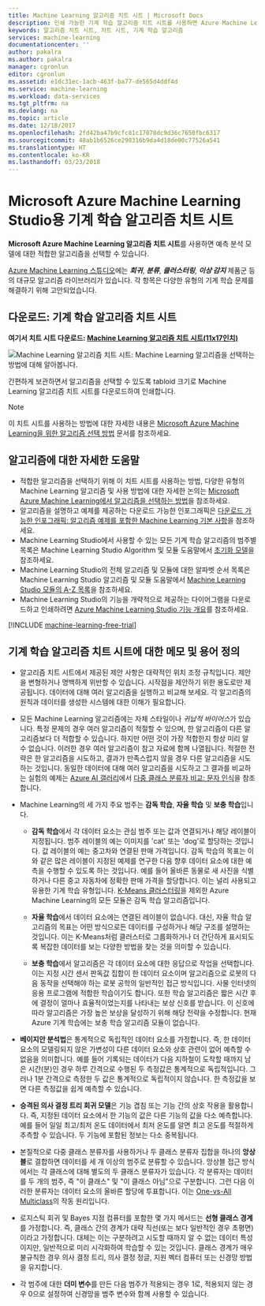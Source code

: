 ```yaml
---
title: Machine Learning 알고리즘 치트 시트 | Microsoft Docs
description: 인쇄 가능한 기계 학습 알고리즘 치트 시트를 사용하면 Azure Machine Learning Studio에서 예측 모델에 적합한 알고리즘을 선택합니다.
keywords: 알고리즘 치트 시트, 치트 시트, 기계 학습 알고리즘
services: machine-learning
documentationcenter: ''
author: pakalra
ms.author: pakalra
manager: cgronlun
editor: cgronlun
ms.assetid: e1dc31ec-1acb-463f-ba77-de565d4ddf4d
ms.service: machine-learning
ms.workload: data-services
ms.tgt_pltfrm: na
ms.devlang: na
ms.topic: article
ms.date: 12/18/2017
ms.openlocfilehash: 2fd42ba47b9cfc81c17078dc9d36c7650fbc6317
ms.sourcegitcommit: 48ab1b6526ce290316b9da4d18de00c77526a541
ms.translationtype: HT
ms.contentlocale: ko-KR
ms.lasthandoff: 03/23/2018
---
```

# <a name="machine-learning-algorithm-cheat-sheet-for-microsoft-azure-machine-learning-studio"></a>Microsoft Azure Machine Learning Studio용 기계 학습 알고리즘 치트 시트
**Microsoft Azure Machine Learning 알고리즘 치트 시트**를 사용하면 예측 분석 모델에 대한 적합한 알고리즘을 선택할 수 있습니다.

[Azure Machine Learning 스튜디오](https://studio.azureml.net/)에는 ***회귀***, ***분류***, ***클러스터링***, ***이상 감지*** 제품군 등의 대규모 알고리즘 라이브러리가 있습니다. 각 항목은 다양한 유형의 기계 학습 문제를 해결하기 위해 고안되었습니다.

## <a name="download-machine-learning-algorithm-cheat-sheet"></a>다운로드: 기계 학습 알고리즘 치트 시트
**여기서 치트 시트 다운로드: [Machine Learning 알고리즘 치트 시트(11x17인치)](http://download.microsoft.com/download/A/6/1/A613E11E-8F9C-424A-B99D-65344785C288/microsoft-machine-learning-algorithm-cheat-sheet-v6.pdf)**

![Machine Learning 알고리즘 치트 시트: Machine Learning 알고리즘을 선택하는 방법에 대해 알아봅니다.][cheat-sheet]

[cheat-sheet]: ./media/algorithm-cheat-sheet/machine-learning-algorithm-cheat-sheet-small_v_0_6-01.png

간편하게 보관하면서 알고리즘을 선택할 수 있도록 tabloid 크기로 Machine Learning 알고리즘 치트 시트를 다운로드하여 인쇄합니다.

> [!NOTE]
> 이 치트 시트를 사용하는 방법에 대한 자세한 내용은 [Microsoft Azure Machine Learning을 위한 알고리즘 선택 방법](algorithm-choice.md) 문서를 참조하세요.
> 
> 

## <a name="more-help-with-algorithms"></a>알고리즘에 대한 자세한 도움말
* 적합한 알고리즘을 선택하기 위해 이 치트 시트를 사용하는 방법, 다양한 유형의 Machine Learning 알고리즘 및 사용 방법에 대한 자세한 논의는 [Microsoft Azure Machine Learning에서 알고리즘을 선택하는 방법](algorithm-choice.md)을 참조하세요.
* 알고리즘을 설명하고 예제를 제공하는 다운로드 가능한 인포그래픽은 [다운로드 가능한 인포그래픽: 알고리즘 예제를 포함한 Machine Learning 기본 사항](basics-infographic-with-algorithm-examples.md)을 참조하세요.
* Machine Learning Studio에서 사용할 수 있는 모든 기계 학습 알고리즘의 범주별 목록은 Machine Learning Studio Algorithm 및 모듈 도움말에서 [초기화 모델][initialize-model]을 참조하세요.
* Machine Learning Studio의 전체 알고리즘 및 모듈에 대한 알파벳 순서 목록은 Machine Learning Studio 알고리즘 및 모듈 도움말에서 [Machine Learning Studio 모듈의 A-Z 목록][a-z-list]을 참조하세요.
* Machine Learning Studio의 기능을 개략적으로 제공하는 다이어그램을 다운로드하고 인쇄하려면 [Azure Machine Learning Studio 기능 개요](studio-overview-diagram.md)를 참조하세요.

[!INCLUDE [machine-learning-free-trial](../../../includes/machine-learning-free-trial.md)]

## <a name="notes-and-terminology-definitions-for-the-machine-learning-algorithm-cheat-sheet"></a>기계 학습 알고리즘 치트 시트에 대한 메모 및 용어 정의

* 알고리즘 치트 시트에서 제공된 제안 사항은 대략적인 위치 조정 규칙입니다. 제안을 변형하거나 명백하게 위반할 수 있습니다. 시작점을 제안하기 위한 용도로만 제공됩니다. 데이터에 대해 여러 알고리즘을 실행하고 비교해 보세요. 각 알고리즘의 원칙과 데이터를 생성한 시스템에 대한 이해가 필요합니다.

* 모든 Machine Learning 알고리즘에는 자체 스타일이나 *귀납적 바이어스*가 있습니다. 특정 문제의 경우 여러 알고리즘이 적절할 수 있으며, 한 알고리즘이 다른 알고리즘보다 더 적합할 수 있습니다. 하지만 어떤 것이 가장 적합한지 항상 미리 알 수 없습니다. 이러한 경우 여러 알고리즘이 참고 자료에 함께 나열됩니다. 적절한 전략은 한 알고리즘을 시도하고, 결과가 만족스럽지 않을 경우 다른 알고리즘을 시도하는 것입니다. 동일한 데이터에 대해 여러 알고리즘을 시도하고 그 결과를 비교하는 실험의 예제는 [Azure AI 갤러리](http://gallery.cortanaintelligence.com/)에서 [다중 클래스 분류자 비교: 문자 인식](http://gallery.cortanaintelligence.com/Details/a635502fc98b402a890efe21cec65b92)을 참조합니다.

* Machine Learning의 세 가지 주요 범주는 **감독 학습**, **자율 학습** 및 **보충 학습**입니다.

  * **감독 학습**에서 각 데이터 요소는 관심 범주 또는 값과 연결되거나 해당 레이블이 지정됩니다.  범주 레이블의 예는 이미지를 'cat' 또는 'dog'로 할당하는 것입니다.  값 레이블의 예는 중고차와 연결된 판매 가격입니다. 감독 학습의 목표는 이와 같은 많은 레이블이 지정된 예제를 연구한 다음 향후 데이터 요소에 대한 예측을 수행할 수 있도록 하는 것입니다. 예를 들어 올바른 동물로 새 사진을 식별하거나 다른 중고 자동차에 정확한 판매 가격을 할당합니다. 이는 널리 사용되고 유용한 기계 학습 유형입니다. [K-Means 클러스터링][k-means-clustering]을 제외한 Azure Machine Learning의 모든 모듈은 감독 학습 알고리즘입니다.

  * **자율 학습**에서 데이터 요소에는 연결된 레이블이 없습니다. 대신, 자율 학습 알고리즘의 목표는 어떤 방식으로든 데이터를 구성하거나 해당 구조를 설명하는 것입니다. 이는 K-Means처럼 클러스터로 그룹화하거나 더 간단하게 표시되도록 복잡한 데이터를 보는 다양한 방법을 찾는 것을 의미할 수 있습니다.

  * **보충 학습**에서 알고리즘은 각 데이터 요소에 대한 응답으로 작업을 선택합니다. 이는 지정 시간 센서 판독값 집합이 한 데이터 요소이며 알고리즘으로 로봇의 다음 동작을 선택해야 하는 로봇 공학의 일반적인 접근 방식입니다. 사물 인터넷의 응용 프로그램에 적합한 학습이기도 합니다. 또한 학습 알고리즘은 짧은 시간 후에 결정이 얼마나 효율적이었는지를 나타내는 보상 신호를 받습니다. 이 신호에 따라 알고리즘은 가장 높은 보상을 달성하기 위해 해당 전략을 수정합니다. 현재 Azure 기계 학습에는 보충 학습 알고리즘 모듈이 없습니다.

* **베이지안 분석법**은 통계적으로 독립적인 데이터 요소를 가정합니다. 즉, 한 데이터 요소의 모델링되지 않은 가변성이 다른 데이터 요소와 상호 관련이 없어 예측할 수 없음을 의미합니다. 예를 들어 기록되는 데이터가 다음 지하철이 도착할 때까지 남은 시간(분)인 경우 하루 간격으로 수행된 두 측정값은 통계적으로 독립적입니다. 그러나 1분 간격으로 측정한 두 값은 통계적으로 독립적이지 않습니다. 한 측정값을 보면 다른 측정값을 쉽게 예측할 수 있습니다.

* **승격된 의사 결정 트리 회귀 모델**은 기능 겹침 또는 기능 간의 상호 작용을 활용합니다. 즉, 지정된 데이터 요소에서 한 기능의 값은 다른 기능의 값을 다소 예측합니다. 예를 들어 일일 최고/최저 온도 데이터에서 최저 온도를 알면 최고 온도를 적절하게 추측할 수 있습니다. 두 기능에 포함된 정보는 다소 중복됩니다.

* 본질적으로 다중 클래스 분류자를 사용하거나 두 클래스 분류자 집합을 하나의 **앙상블**로 결합하면 데이터를 세 개 이상의 범주로 분류할 수 있습니다. 앙상블 접근 방식에서는 각 클래스에 대해 별도의 두 클래스 분류자가 있습니다. 각 분류자는 데이터를 두 개의 범주, 즉 "이 클래스" 및 "이 클래스 아님"으로 구분합니다. 그런 다음 이러한 분류자는 데이터 요소의 올바른 할당에 투표합니다. 이는 [One-vs-All Multiclass][one-vs-all-multiclass]의 작동 원리입니다.

* 로지스틱 회귀 및 Bayes 지점 컴퓨터를 포함한 몇 가지 메서드는 **선형 클래스 경계**를 가정합니다. 즉, 클래스 간의 경계가 대략 직선(또는 보다 일반적인 경우 초평면)이라고 가정합니다. 대체는 이는 구분하려고 시도할 때까지 알 수 없는 데이터 특성이지만, 일반적으로 미리 시각화하여 학습할 수 있는 것입니다. 클래스 경계가 매우 불규칙한 경우 의사 결정 트리, 의사 결정 정글, 지원 벡터 컴퓨터 또는 신경망 방법을 유지합니다.

* 각 범주에 대한 **더미 변수**를 만든 다음 범주가 적용되는 경우 1로, 적용되지 않는 경우 0으로 설정하여 신경망을 범주 변수와 함께 사용할 수 있습니다.


<!-- This is how you can embed a link in an image in HTML. Don't know how to do this in markdown.
<a href="http://download.microsoft.com/download/A/6/1/A613E11E-8F9C-424A-B99D-65344785C288/microsoft-machine-learning-algorithm-cheat-sheet.pdf">
<img src="C:\Users\garye\azure-docs-pr\articles\media\machine-learning-algorithm-cheat-sheet\cheat-sheet-small.png">
</a>
-->

<!-- Module References -->
[a-z-list]: https://msdn.microsoft.com/library/azure/dn906033.aspx
[initialize-model]: https://msdn.microsoft.com/library/azure/0c67013c-bfbc-428b-87f3-f552d8dd41f6/
[k-means-clustering]: https://msdn.microsoft.com/library/azure/5049a09b-bd90-4c4e-9b46-7c87e3a36810/
[one-vs-all-multiclass]: https://msdn.microsoft.com/library/azure/7191efae-b4b1-4d03-a6f8-7205f87be664/

